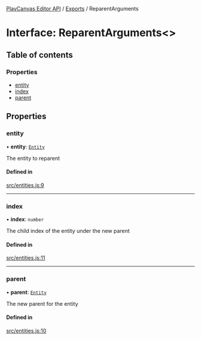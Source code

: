 [PlayCanvas Editor API](../README.md) / [Exports](../modules.md) / ReparentArguments

# Interface: ReparentArguments<\>

## Table of contents

### Properties

- [entity](ReparentArguments.md#entity)
- [index](ReparentArguments.md#index)
- [parent](ReparentArguments.md#parent)

## Properties

### entity

• **entity**: [`Entity`](../classes/Entity.md)

The entity to reparent

#### Defined in

[src/entities.js:9](https://github.com/playcanvas/editor-api/blob/82b05e2/src/entities.js#L9)

___

### index

• **index**: `number`

The child index of the entity under the new parent

#### Defined in

[src/entities.js:11](https://github.com/playcanvas/editor-api/blob/82b05e2/src/entities.js#L11)

___

### parent

• **parent**: [`Entity`](../classes/Entity.md)

The new parent for the entity

#### Defined in

[src/entities.js:10](https://github.com/playcanvas/editor-api/blob/82b05e2/src/entities.js#L10)
